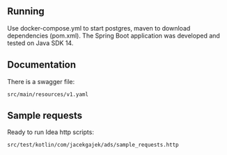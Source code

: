 ## Running

Use docker-compose.yml to start postgres, maven to download dependencies (pom.xml). The Spring Boot application was developed and tested on Java SDK 14.

## Documentation

There is a swagger file:
```
src/main/resources/v1.yaml
```

## Sample requests 

Ready to run Idea http scripts:
```
src/test/kotlin/com/jacekgajek/ads/sample_requests.http
```
